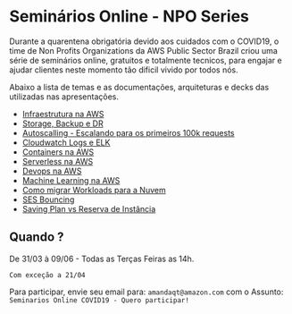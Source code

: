 # Seminários Online - NPO Series

Durante a quarentena obrigatória devido aos cuidados com o COVID19, o time de Non Profits Organizations da AWS Public Sector Brazil criou uma série de seminários online, gratuitos e totalmente tecnicos, para engajar e ajudar clientes neste momento tão dificil vivido por todos nós.

Abaixo a lista de temas e as documentações, arquiteturas e decks das utilizadas nas apresentações.

- [Infraestrutura na AWS](https://github.com/mandalvesq/webinars-aws-series-1/tree/master/01-infraestrutura-na-aws)
- [Storage, Backup e DR](https://github.com/mandalvesq/webinars-aws-series-1/tree/master/02-storage-backup-dr)
- [Autoscalling - Escalando para os primeiros 100k requests](https://github.com/mandalvesq/webinars-aws-series-1/tree/master/03-autoscalling-100k-requests)
- [Cloudwatch Logs e ELK](https://github.com/mandalvesq/webinars-aws-series-1/tree/master/04-cloudwatchlogs-elk)
- [Containers na AWS](https://github.com/mandalvesq/seminars-aws-series-1/tree/master/05-containers-na-aws)
- [Serverless na AWS]()
- [Devops na AWS]()
- [Machine Learning na AWS]()
- [Como migrar Workloads para a Nuvem]()
- [SES Bouncing]()
- [Saving Plan vs Reserva de Instância]()

## Quando ?

De 31/03 à 09/06 - Todas as Terças Feiras as 14h. 


```Com exceção a 21/04```

Para participar, envie seu email para: `amandaqt@amazon.com` com o Assunto: `Seminarios Online COVID19 - Quero participar!`


